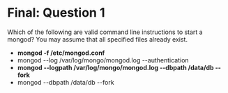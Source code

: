# Final: Question 1

Which of the following are valid command line instructions to start a mongod? You may assume that all specified files already exist.



- **mongod -f /etc/mongod.conf**
- mongod --log /var/log/mongo/mongod.log --authentication
- **mongod --logpath /var/log/mongo/mongod.log --dbpath /data/db --fork**
- mongod --dbpath /data/db --fork